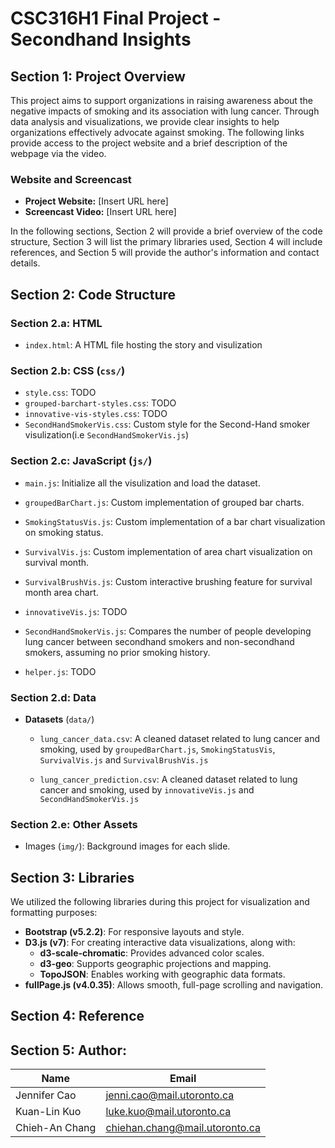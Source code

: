 # CSC316H1 Final Project - Secondhand Insights

## Section 1: Project Overview

This project aims to support organizations in raising awareness about the negative impacts of smoking and its association with lung cancer. Through data analysis and visualizations, we provide clear insights to help organizations effectively advocate against smoking. The following links provide access to the project website and a brief description of the webpage via the video.

### Website and Screencast
- **Project Website:** [Insert URL here]
- **Screencast Video:** [Insert URL here]

In the following sections, Section 2 will provide a brief overview of the code structure, Section 3 will list the primary libraries used, Section 4 will include references, and Section 5 will provide the author's information and contact details.

## Section 2: Code Structure

### Section 2.a: HTML

  - `index.html`: A HTML file hosting the story and visulization

### Section 2.b: CSS (`css/`)
  - `style.css`: TODO
  - `grouped-barchart-styles.css`: TODO
  - `innovative-vis-styles.css`: TODO
  - `SecondHandSmokerVis.css`: Custom style for the Second-Hand smoker visulization(i.e `SecondHandSmokerVis.js`)

### Section 2.c: JavaScript (`js/`)

  - `main.js`: Initialize all the visulization and load the dataset.
  - `groupedBarChart.js`: Custom implementation of grouped bar charts.
  
  - `SmokingStatusVis.js`: Custom implementation of a bar chart visualization on smoking status.
  
  - `SurvivalVis.js`: Custom implementation of area chart visualization on survival month.
  - `SurvivalBrushVis.js`: Custom interactive brushing feature for survival month area chart.
  
  - `innovativeVis.js`: TODO

  - `SecondHandSmokerVis.js`: Compares the number of people developing lung cancer between secondhand smokers and non-secondhand smokers, assuming no prior smoking history.
  
  - `helper.js`: TODO


### Section 2.d: Data

- **Datasets** (`data/`)
  
  - `lung_cancer_data.csv`:  A cleaned dataset related to lung cancer and smoking, used by `groupedBarChart.js`, `SmokingStatusVis`, `SurvivalVis.js` and `SurvivalBrushVis.js`
  
  - `lung_cancer_prediction.csv`:  A cleaned dataset related to lung cancer and smoking, used by `innovativeVis.js` and `SecondHandSmokerVis.js`

### Section 2.e: Other Assets
- Images (`img/`): Background images for each slide.


## Section 3: Libraries  
We utilized the following libraries during this project for visualization and formatting purposes:

- **Bootstrap (v5.2.2)**: For responsive layouts and style.
- **D3.js (v7)**: For creating interactive data visualizations, along with:
  - **d3-scale-chromatic**: Provides advanced color scales.
  - **d3-geo**: Supports geographic projections and mapping.
  - **TopoJSON**: Enables working with geographic data formats.
- **fullPage.js (v4.0.35)**: Allows smooth, full-page scrolling and navigation.



## Section 4: Reference


## Section 5: Author:
| Name           | Email                          |
|----------------|--------------------------------|
| Jennifer Cao   | jenni.cao@mail.utoronto.ca     |
| Kuan-Lin Kuo   | luke.kuo@mail.utoronto.ca      |
| Chieh-An Chang | chiehan.chang@mail.utoronto.ca |